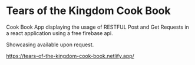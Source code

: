# Tears of the Kingdom Cook Book

Cook Book App displaying the usage of RESTFUL Post and Get Requests in a react application using a free firebase api.

Showcasing available upon request. 

https://tears-of-the-kingdom-cook-book.netlify.app/
